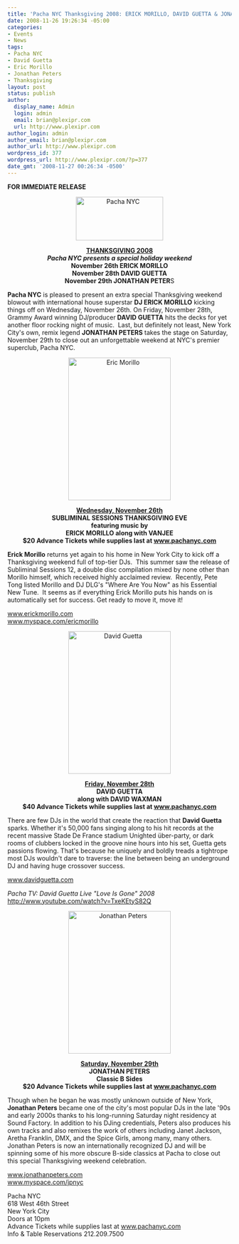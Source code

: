 ```yaml
---
title: 'Pacha NYC Thanksgiving 2008: ERICK MORILLO, DAVID GUETTA & JONATHAN PETERS'
date: 2008-11-26 19:26:34 -05:00
categories:
- Events
- News
tags:
- Pacha NYC
- David Guetta
- Eric Morillo
- Jonathan Peters
- Thanksgiving
layout: post
status: publish
author:
  display_name: Admin
  login: admin
  email: brian@plexipr.com
  url: http://www.plexipr.com
author_login: admin
author_email: brian@plexipr.com
author_url: http://www.plexipr.com
wordpress_id: 377
wordpress_url: http://www.plexipr.com/?p=377
date_gmt: '2008-11-27 00:26:34 -0500'
---
```


<p style="text-align: left;"><strong>FOR IMMEDIATE RELEASE</strong></p>
<p style="text-align: center;"><a href="http://www.pachanyc.com"><img class="size-full wp-image-915 aligncenter" title="Pacha NYC" src="http://www.plexipr.com/wp-content/uploads/2008/11/pacha-nyc2.jpg" alt="Pacha NYC" width="196" height="98" /></a></p>
<p style="text-align: center;"><span style="text-decoration: underline;"><strong>THANKSGIVING 2008</strong></span><strong><br />
<em>Pacha NYC presents a special holiday weekend</em><br />
November 26th ERICK MORILLO<br />
November 28th DAVID GUETTA<br />
November 29th JONATHAN PETER</strong>S</p>
<p style="text-align: left;"><strong>Pacha NYC</strong> is pleased to present an extra special Thanksgiving weekend blowout with international house superstar <strong>DJ ERICK MORILLO</strong> kicking things off on Wednesday, November 26th. On Friday, November 28th, Grammy Award winning DJ/producer<strong> DAVID GUETTA</strong> hits the decks for yet another floor rocking night of music.  Last, but definitely not least, New York City's own, remix legend <strong>JONATHAN PETERS</strong> takes the stage on Saturday, November 29th to close out an unforgettable weekend at NYC's premier superclub, Pacha NYC.</p>
<p style="text-align: center;"><a href="http://www.pachanyc.com"><img class="alignnone size-full wp-image-912" title="Eric Morillo" src="http://www.plexipr.com/wp-content/uploads/2008/11/morillo-thanks.jpg" alt="Eric Morillo" width="230" height="320" /></a></p>
<p style="text-align: center;"><strong><span style="text-decoration: underline;">Wednesday, November 26th</span><br />
SUBLIMINAL SESSIONS THANKSGIVING EVE<br />
featuring music by<br />
ERICK MORILLO</strong><strong> along with VANJEE<br />
$20 Advance Tickets while supplies last at <a href="http://">www.pachanyc.com</a></strong></p>
<p style="text-align: left;"><strong>Erick Morillo</strong> returns yet again to his home in New York City to kick off a Thanksgiving weekend full of top-tier DJs.  This summer saw the release of Subliminal Sessions 12, a double disc compilation mixed by none other than Morillo himself, which received highly acclaimed review.  Recently, Pete Tong listed Morillo and DJ DLG's "Where Are You Now" as his Essential New Tune.  It seems as if everything Erick Morillo puts his hands on is automatically set for success. Get ready to move it, move it!</p>
<p style="text-align: left;"><a href="http://">www.erickmorillo.com<br />
www.myspace.com/ericmorillo</a></p>
<p style="text-align: center;"><a href="http://www.pachanyc.com"><img class="size-full wp-image-913 aligncenter" title="David Guetta" src="http://www.plexipr.com/wp-content/uploads/2008/11/guetta-thanks.jpg" alt="David Guetta" width="230" height="320" /></a></p>
<p style="text-align: center;"><strong><span style="text-decoration: underline;">Friday, November 28th</span><br />
DAVID GUETTA<br />
along with DAVID WAXMAN<br />
$40 Advance Tickets while supplies last at <a href="http://">www.pachanyc.com</a></strong></p>
<p style="text-align: left;">There are few DJs in the world that create the reaction that <strong>David Guetta</strong> sparks. Whether it's 50,000 fans singing along to his hit records at the recent massive Stade De France stadium Unighted über-party, or dark rooms of clubbers locked in the groove nine hours into his set, Guetta gets passions flowing. That's because he uniquely and boldly treads a tightrope most DJs wouldn't dare to traverse: the line between being an underground DJ and having huge crossover success.</p>
<p style="text-align: left;"><a href="http://">www.davidguetta.com</a></p>
<p style="text-align: left;"><em>Pacha TV: David Guetta Live "Love Is Gone" 2008</em><br />
<a href="http://">http://www.youtube.com/watch?v=TxeKEtyS82Q</a></p>
<p style="text-align: center;"><a href="http://www.pachanyc.com"><img class="size-full wp-image-914 aligncenter" title="Jonathan Peters" src="http://www.plexipr.com/wp-content/uploads/2008/11/jp-thanks.jpg" alt="Jonathan Peters" width="230" height="320" /></a></p>
<p style="text-align: center;"><strong><span style="text-decoration: underline;">Saturday, November 29th</span><br />
JONATHAN PETERS<br />
Classic B Sides<br />
$20 Advance Tickets while supplies last at <a href="http://">www.pachanyc.com</a></strong></p>
<p style="text-align: left;">Though when he began he was mostly unknown outside of New York, <strong>Jonathan Peters</strong> became one of the city's most popular DJs in the late '90s and early 2000s thanks to his long-running Saturday night residency at Sound Factory. In addition to his DJing credentials, Peters also produces his own tracks and also remixes the work of others including Janet Jackson, Aretha Franklin, DMX, and the Spice Girls, among many, many others.  Jonathan Peters is now an internationally recognized DJ and will be spinning some of his more obscure B-side classics at Pacha to close out this special Thanksgiving weekend celebration.</p>
<p style="text-align: left;"><a href="http://">www.jonathanpeters.com<br />
www.myspace.com/jpnyc</a></p>
<p style="text-align: left;">Pacha NYC<br />
618 West 46th Street<br />
New York City<br />
Doors at 10pm<br />
Advance Tickets while supplies last at <a href="http://">www.pachanyc.com</a><br />
Info &amp; Table Reservations 212.209.7500</p>
